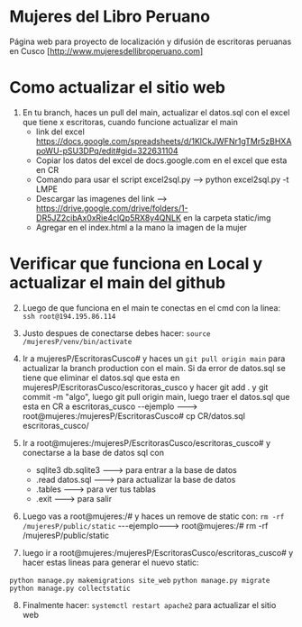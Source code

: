 # Mujeres del Libro Peruano
Página web para proyecto de localización y difusión de escritoras peruanas en Cusco
[http://www.mujeresdellibroperuano.com]
# Como actualizar el sitio web
1. En tu branch, haces un pull del main, actualizar el datos.sql con el excel que tiene x escritoras, cuando funcione actualizar el main
	- link del excel https://docs.google.com/spreadsheets/d/1KlCkJWFNr1gTMr5zBHXApoWU-pSU3DPq/edit#gid=322631104
	- Copiar los datos del excel de docs.google.com en el excel que esta en CR
	- Comando para usar el script excel2sql.py --> python excel2sql.py -t LMPE
	- Descargar las imagenes del link --> https://drive.google.com/drive/folders/1-DR5JZ2cibAx0xRie4clQp5RX8y4QNLK  en la carpeta static/img 
	- Agregar en el index.html a la mano la imagen de la mujer

# 	Verificar que funciona en Local y actualizar el main del github

2. Luego de que funciona en el main te conectas en el cmd con la linea: ```ssh root@194.195.86.114```

3. Justo despues de conectarse debes hacer: ```source /mujeresP/venv/bin/activate```

4. Ir a mujeresP/EscritorasCusco# y haces un ```git pull origin main``` para actualizar la branch production con el main. Si da error de datos.sql se tiene que eliminar el datos.sql que esta en mujeresP/EscritorasCusco/escritoras_cusco y hacer  git add . y git commit -m "algo", luego git pull origin main, luego traer el datos.sql que esta en CR a escritoras_cusco --ejemplo ---> root@mujeres:/mujeresP/EscritorasCusco# cp CR/datos.sql escritoras_cusco/

5. Ir a  root@mujeres:/mujeresP/EscritorasCusco/escritoras_cusco# y conectarse a la base de datos sql con 
	- sqlite3 db.sqlite3   ---> para entrar a la base de datos
	- .read datos.sql ---> para actualizar la base de datos
	- .tables   ---> para ver tus tablas
	- .exit	  ---> para salir

6. Luego vas a root@mujeres:/# y haces un remove de static con: ```rm -rf /mujeresP/public/static``` ---ejemplo---> root@mujeres:/# rm -rf /mujeresP/public/static

7. luego ir a root@mujeres:/mujeresP/EscritorasCusco/escritoras_cusco# y hacer estas lineas para generar el nuevo static:

```python manage.py makemigrations site_web```
```python manage.py migrate```
```python manage.py collectstatic```

8. Finalmente hacer: ```systemctl restart apache2``` para actualizar el sitio web




